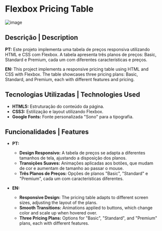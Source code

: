 # Flexbox Pricing Table
![image](https://github.com/user-attachments/assets/ed43971f-2e6b-4056-9f6e-bc4c84281351)


## Descrição | Description

**PT:** Este projeto implementa uma tabela de preços responsiva utilizando HTML e CSS com Flexbox. A tabela apresenta três planos de preços: Basic, Standard e Premium, cada um com diferentes características e preços.

**EN:** This project implements a responsive pricing table using HTML and CSS with Flexbox. The table showcases three pricing plans: Basic, Standard, and Premium, each with different features and pricing.

## Tecnologias Utilizadas | Technologies Used

- **HTML5:** Estruturação do conteúdo da página.
- **CSS3:** Estilização e layout utilizando Flexbox.
- **Google Fonts:** Fonte personalizada "Sono" para a tipografia.

## Funcionalidades | Features

- **PT:** 
  - **Design Responsivo:** A tabela de preços se adapta a diferentes tamanhos de tela, ajustando a disposição dos planos.
  - **Transições Suaves:** Animações aplicadas aos botões, que mudam de cor e aumentam de tamanho ao passar o mouse.
  - **Três Planos de Preços:** Opções de planos "Basic", "Standard" e "Premium", cada um com características diferentes.

- **EN:** 
  - **Responsive Design:** The pricing table adapts to different screen sizes, adjusting the layout of the plans.
  - **Smooth Transitions:** Animations applied to buttons, which change color and scale up when hovered over.
  - **Three Pricing Plans:** Options for "Basic", "Standard", and "Premium" plans, each with different features.

